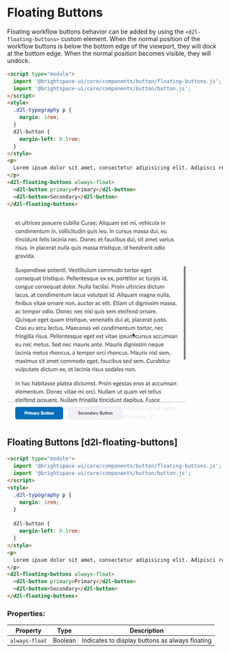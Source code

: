 # Floating Buttons

Floating workflow buttons behavior can be added by using the `<d2l-floating-buttons>` custom element. When the normal position of the workflow buttons is below the bottom edge of the viewport, they will dock at the bottom edge. When the normal position becomes visible, they will undock.

<!-- docs: demo name:d2l-floating-buttons autoSize:false display:block size:medium -->
```html
<script type="module">
  import '@brightspace-ui/core/components/button/floating-buttons.js';
  import '@brightspace-ui/core/components/button/button.js';
</script>
<style>
  .d2l-typography p {
    margin: 1rem;
  }
  d2l-button { 
    margin-left: 0.5rem;
  }
</style>
<p>
  Lorem ipsum dolor sit amet, consectetur adipisicing elit. Adipisci repellat cum totam! Enim, sunt. Numquam voluptate, velit quisquam ipsa molestias laudantium odit reiciendis nisi corporis voluptatibus, voluptatum sunt natus, accusantium magnam consequatur fugit officiis minima voluptatem consequuntur nam, earum necessitatibus! Cupiditate ullam repellendus, eius iure voluptas at commodi consectetur, quia, adipisci possimus, ex mollitia. Labore harum error consectetur officiis aut optio, temporibus iste nobis ducimus cumque laudantium rem pariatur. Ut repudiandae id, consequuntur quasi quis pariatur autem corporis perferendis facilis eius similique voluptatibus iusto deleniti odio officia numquam tenetur excepturi, aspernatur sunt minima aut fugiat ipsam.
</p>
<d2l-floating-buttons always-float>
  <d2l-button primary>Primary</d2l-button>
  <d2l-button>Secondary</d2l-button>
</d2l-floating-buttons>
```

<!-- docs: start hidden content -->
![Floating Buttons](./screenshots/floating-buttons.png?raw=true)
<!-- docs: end hidden content -->

## Floating Buttons [d2l-floating-buttons]

<!-- docs: demo live name:d2l-floating-buttons autoSize:false display:block size:medium -->
```html
<script type="module">
  import '@brightspace-ui/core/components/button/floating-buttons.js';
  import '@brightspace-ui/core/components/button/button.js';
</script>
<style>
  .d2l-typography p {
    margin: 1rem;
  }

  d2l-button { 
    margin-left: 0.5rem;
  }
</style>
<p>
  Lorem ipsum dolor sit amet, consectetur adipisicing elit. Adipisci repellat cum totam! Enim, sunt. Numquam voluptate, velit quisquam ipsa molestias laudantium odit reiciendis nisi corporis voluptatibus, voluptatum sunt natus, accusantium magnam consequatur fugit officiis minima voluptatem consequuntur nam, earum necessitatibus! Cupiditate ullam repellendus, eius iure voluptas at commodi consectetur, quia, adipisci possimus, ex mollitia. Labore harum error consectetur officiis aut optio, temporibus iste nobis ducimus cumque laudantium rem pariatur. Ut repudiandae id, consequuntur quasi quis pariatur autem corporis perferendis facilis eius similique voluptatibus iusto deleniti odio officia numquam tenetur excepturi, aspernatur sunt minima aut fugiat ipsam. Ea nesciunt, amet fugit facere similique dolor nam tempora perferendis aut fugiat non, ex pariatur excepturi odio aspernatur libero saepe ducimus rem magni cumque. Laboriosam nisi fuga accusantium quos qui? Maiores ratione aliquam eos odio eius molestiae nesciunt exercitationem dolor perspiciatis quam. Necessitatibus rem nihil ad culpa, tenetur iusto consectetur rerum, delectus neque? Error, quas, eaque! Quibusdam voluptas expedita possimus consequatur accusantium distinctio, esse quisquam, ipsa blanditiis, officia perferendis et? Iste, nam optio vero earum tenetur voluptatibus modi a, odit aliquid eos corporis nulla saepe vel neque voluptate ratione, facilis quo sed nisi voluptates nostrum dolor. Non mollitia dignissimos laudantium quos libero nisi, nobis harum, asperiores soluta reprehenderit doloremque ipsa id unde voluptates beatae deserunt. Minima repellendus ipsam molestias veritatis pariatur nobis nihil, alias quasi, esse, aspernatur saepe beatae, hic consequatur. Sit sequi, libero quisquam quibusdam fuga tempore ab molestiae praesentium, necessitatibus, vero odio ullam qui non totam voluptas reprehenderit ad neque voluptate. Nam atque impedit ducimus, dolore reiciendis delectus inventore beatae cumque. Magni, id quos officiis soluta consequatur nam quis, modi fugit adipisci vel autem dolorum iusto cumque, libero reprehenderit amet doloremque voluptatem sunt sapiente reiciendis omnis, similique nulla enim. Autem repellendus, illo eveniet recusandae quae quibusdam itaque, delectus, consequatur provident vitae vero magnam repudiandae fugit, placeat sapiente! Omnis, possimus natus.
</p>
<d2l-floating-buttons always-float>
  <d2l-button primary>Primary</d2l-button>
  <d2l-button>Secondary</d2l-button>
</d2l-floating-buttons>
```

<!-- docs: start hidden content -->
### Properties:

| Property | Type | Description |
|--|--|--|
| `always-float` | Boolean | Indicates to display buttons as always floating |
<!-- docs: end hidden content -->
